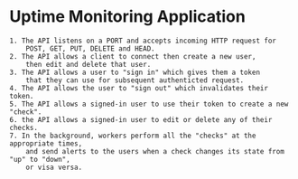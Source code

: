 # Uptime Monitoring Application
    1. The API listens on a PORT and accepts incoming HTTP request for 
        POST, GET, PUT, DELETE and HEAD.
    2. The API allows a client to connect then create a new user, 
        then edit and delete that user.
    3. The API allows a user to "sign in" which gives them a token 
        that they can use for subsequent authenticted request.
    4. The API allows the user to "sign out" which invalidates their token.
    5. The API allows a signed-in user to use their token to create a new "check".
    6. the API allows a signed-in user to edit or delete any of their checks.
    7. In the background, workers perform all the "checks" at the appropriate times, 
        and send alerts to the users when a check changes its state from "up" to "down",
        or visa versa.
